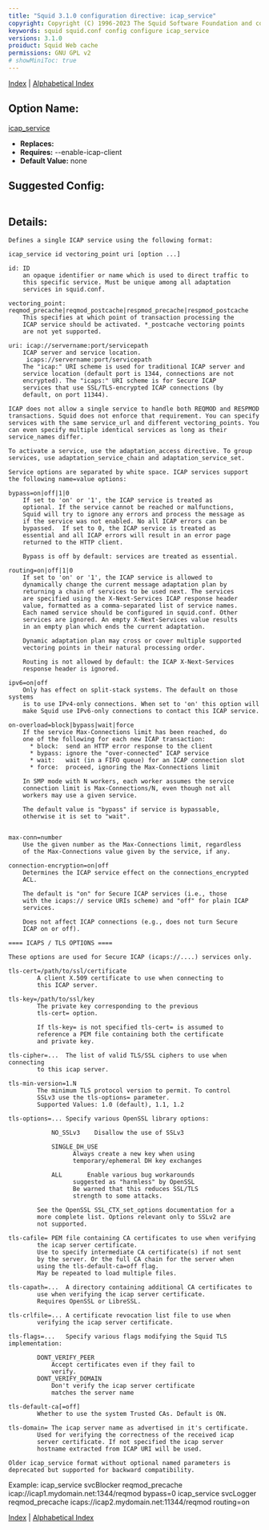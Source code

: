 ```yaml
---
title: "Squid 3.1.0 configuration directive: icap_service"
copyright: Copyright (C) 1996-2023 The Squid Software Foundation and contributors
keywords: squid squid.conf config configure icap_service
versions: 3.1.0
proiduct: Squid Web cache
permissions: GNU GPL v2
# showMiniToc: true
---
```

[Index](index#toc_icap_service) | [Alphabetical Index](index_all#toc_icap_service)

## Option Name:
[icap_service](#icap_service)
 * **Replaces:** 
 * **Requires:** --enable-icap-client
 * **Default Value:** none


## Suggested Config:
```plaintext

```

## Details:

	Defines a single ICAP service using the following format:

	icap_service id vectoring_point uri [option ...]

	id: ID
		an opaque identifier or name which is used to direct traffic to
		this specific service. Must be unique among all adaptation
		services in squid.conf.

	vectoring_point: reqmod_precache|reqmod_postcache|respmod_precache|respmod_postcache
		This specifies at which point of transaction processing the
		ICAP service should be activated. *_postcache vectoring points
		are not yet supported.

	uri: icap://servername:port/servicepath
		ICAP server and service location.
	     icaps://servername:port/servicepath
		The "icap:" URI scheme is used for traditional ICAP server and
		service location (default port is 1344, connections are not
		encrypted). The "icaps:" URI scheme is for Secure ICAP
		services that use SSL/TLS-encrypted ICAP connections (by
		default, on port 11344).

	ICAP does not allow a single service to handle both REQMOD and RESPMOD
	transactions. Squid does not enforce that requirement. You can specify
	services with the same service_url and different vectoring_points. You
	can even specify multiple identical services as long as their
	service_names differ.

	To activate a service, use the adaptation_access directive. To group
	services, use adaptation_service_chain and adaptation_service_set.

	Service options are separated by white space. ICAP services support
	the following name=value options:

	bypass=on|off|1|0
		If set to 'on' or '1', the ICAP service is treated as
		optional. If the service cannot be reached or malfunctions,
		Squid will try to ignore any errors and process the message as
		if the service was not enabled. No all ICAP errors can be
		bypassed.  If set to 0, the ICAP service is treated as
		essential and all ICAP errors will result in an error page
		returned to the HTTP client.

		Bypass is off by default: services are treated as essential.

	routing=on|off|1|0
		If set to 'on' or '1', the ICAP service is allowed to
		dynamically change the current message adaptation plan by
		returning a chain of services to be used next. The services
		are specified using the X-Next-Services ICAP response header
		value, formatted as a comma-separated list of service names.
		Each named service should be configured in squid.conf. Other
		services are ignored. An empty X-Next-Services value results
		in an empty plan which ends the current adaptation.

		Dynamic adaptation plan may cross or cover multiple supported
		vectoring points in their natural processing order.

		Routing is not allowed by default: the ICAP X-Next-Services
		response header is ignored.

	ipv6=on|off
		Only has effect on split-stack systems. The default on those systems
		is to use IPv4-only connections. When set to 'on' this option will
		make Squid use IPv6-only connections to contact this ICAP service.

	on-overload=block|bypass|wait|force
		If the service Max-Connections limit has been reached, do
		one of the following for each new ICAP transaction:
		  * block:  send an HTTP error response to the client
		  * bypass: ignore the "over-connected" ICAP service
		  * wait:   wait (in a FIFO queue) for an ICAP connection slot
		  * force:  proceed, ignoring the Max-Connections limit

		In SMP mode with N workers, each worker assumes the service
		connection limit is Max-Connections/N, even though not all
		workers may use a given service.

		The default value is "bypass" if service is bypassable,
		otherwise it is set to "wait".


	max-conn=number
		Use the given number as the Max-Connections limit, regardless
		of the Max-Connections value given by the service, if any.

	connection-encryption=on|off
		Determines the ICAP service effect on the connections_encrypted
		ACL.

		The default is "on" for Secure ICAP services (i.e., those
		with the icaps:// service URIs scheme) and "off" for plain ICAP
		services.

		Does not affect ICAP connections (e.g., does not turn Secure
		ICAP on or off).

	==== ICAPS / TLS OPTIONS ====

	These options are used for Secure ICAP (icaps://....) services only.

	tls-cert=/path/to/ssl/certificate
			A client X.509 certificate to use when connecting to
			this ICAP server.

	tls-key=/path/to/ssl/key
			The private key corresponding to the previous
			tls-cert= option.

			If tls-key= is not specified tls-cert= is assumed to
			reference a PEM file containing both the certificate
			and private key.

	tls-cipher=...	The list of valid TLS/SSL ciphers to use when connecting
			to this icap server.

	tls-min-version=1.N
			The minimum TLS protocol version to permit. To control
			SSLv3 use the tls-options= parameter.
			Supported Values: 1.0 (default), 1.1, 1.2

	tls-options=...	Specify various OpenSSL library options:

			    NO_SSLv3    Disallow the use of SSLv3

			    SINGLE_DH_USE
				      Always create a new key when using
				      temporary/ephemeral DH key exchanges

			    ALL       Enable various bug workarounds
				      suggested as "harmless" by OpenSSL
				      Be warned that this reduces SSL/TLS
				      strength to some attacks.

			See the OpenSSL SSL_CTX_set_options documentation for a
			more complete list. Options relevant only to SSLv2 are
			not supported.

	tls-cafile=	PEM file containing CA certificates to use when verifying
			the icap server certificate.
			Use to specify intermediate CA certificate(s) if not sent
			by the server. Or the full CA chain for the server when
			using the tls-default-ca=off flag.
			May be repeated to load multiple files.

	tls-capath=...	A directory containing additional CA certificates to
			use when verifying the icap server certificate.
			Requires OpenSSL or LibreSSL.

	tls-crlfile=...	A certificate revocation list file to use when
			verifying the icap server certificate.

	tls-flags=...	Specify various flags modifying the Squid TLS implementation:

			DONT_VERIFY_PEER
				Accept certificates even if they fail to
				verify.
			DONT_VERIFY_DOMAIN
				Don't verify the icap server certificate
				matches the server name

	tls-default-ca[=off]
			Whether to use the system Trusted CAs. Default is ON.

	tls-domain=	The icap server name as advertised in it's certificate.
			Used for verifying the correctness of the received icap
			server certificate. If not specified the icap server
			hostname extracted from ICAP URI will be used.

	Older icap_service format without optional named parameters is
	deprecated but supported for backward compatibility.

Example:
icap_service svcBlocker reqmod_precache icap://icap1.mydomain.net:1344/reqmod bypass=0
icap_service svcLogger reqmod_precache icaps://icap2.mydomain.net:11344/reqmod routing=on



[Index](index#toc_icap_service) | [Alphabetical Index](index_all#toc_icap_service)

